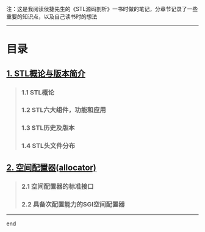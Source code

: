 注：这是我阅读侯捷先生的《STL源码剖析》一书时做的笔记，分章节记录了一些重要的知识点，以及自己读书时的想法
***
# 目录
## [1. STL概论与版本简介](chapter1.md)
> ### 1.1 STL概论
> ### 1.2 STL六大组件，功能和应用
> ### 1.3 STL历史及版本
> ### 1.4 STL头文件分布
## [2. 空间配置器(allocator)](chapter2.md)
> ### 2.1 空间配置器的标准接口
> ### 2.2 具备次配置能力的SGI空间配置器
***
end